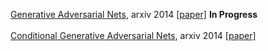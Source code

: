 [Generative Adversarial Nets](./gan.txt), arxiv 2014 [[paper]](https://arxiv.org/abs/1406.2661) **In Progress**<br><br>
[Conditional Generative Adversarial Nets](./cgan.txt), arxiv 2014 [[paper]](https://arxiv.org/abs/1411.1784)
